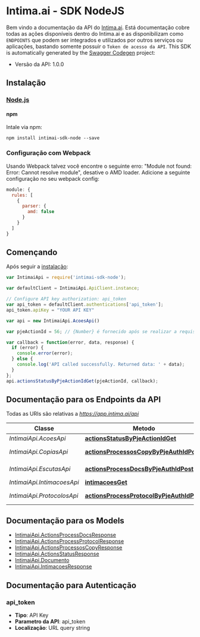 # Intima.ai - SDK NodeJS

Bem vindo a documentação da API do [Intima.ai](https://app.intima.ai). Está documentação cobre todas as ações disponíveis dentro do Intima.ai e as disponibilizam como `ENDPOINTS` que podem ser integrados e utilizados por outros serviços ou aplicações, bastando somente possuir o `Token de acesso da API`.
This SDK is automatically generated by the [Swagger Codegen](https://github.com/swagger-api/swagger-codegen) project:

- Versão da API: 1.0.0

## Instalação

### [Node.js](https://nodejs.org/)

#### npm

Intale via npm:

```shell
npm install intimai-sdk-node --save
```

### Configuração com Webpack

Usando Webpack talvez você encontre o seguinte erro: "Module not found: Error:
Cannot resolve module", desative o AMD loader. Adicione a seguinte configuração no seu webpack config:

```javascript
module: {
  rules: [
    {
      parser: {
        amd: false
      }
    }
  ]
}
```

## Començando

Após seguir a [instalação](#installation):

```javascript
var IntimaiApi = require('intimai-sdk-node');

var defaultClient = IntimaiApi.ApiClient.instance;

// Configure API key authorization: api_token
var api_token = defaultClient.authentications['api_token'];
api_token.apiKey = "YOUR API KEY"

var api = new IntimaiApi.AcoesApi()

var pjeActionId = 56; // {Number} é fornecido após se realizar a requisição de qualquer ação para o Intima.ai

var callback = function(error, data, response) {
  if (error) {
    console.error(error);
  } else {
    console.log('API called successfully. Returned data: ' + data);
  }
};
api.actionsStatusByPjeActionIdGet(pjeActionId, callback);

```

## Documentação para os Endpoints da API

Todas as URIs são relativas a *https://app.intima.ai/api*

Classe | Metodo | Requisição HTTP | Descrição
------------ | ------------- | ------------- | -------------
*IntimaiApi.AcoesApi* | [**actionsStatusByPjeActionIdGet**](docs/AcoesApi.md#actionsStatusByPjeActionIdGet) | **GET** /actions/status/{pje_action_id} | getActionStatus
*IntimaiApi.CopiasApi* | [**actionsProcessosCopyByPjeAuthIdPost**](docs/CopiasApi.md#actionsProcessosCopyByPjeAuthIdPost) | **POST** /actions/processos/copy/{pje_auth_id} | createProcessCopy
*IntimaiApi.EscutasApi* | [**actionsProcessDocsByPjeAuthIdPost**](docs/EscutasApi.md#actionsProcessDocsByPjeAuthIdPost) | **POST** /actions/process-docs/{pje_auth_id} | createProcessEscuta
*IntimaiApi.IntimacoesApi* | [**intimacoesGet**](docs/IntimacoesApi.md#intimacoesGet) | **GET** /intimacoes | getAllIntimacoes
*IntimaiApi.ProtocolosApi* | [**actionsProcessProtocolByPjeAuthIdPost**](docs/ProtocolosApi.md#actionsProcessProtocolByPjeAuthIdPost) | **POST** /actions/process-protocol/{pje_auth_id} | createProcessProtocolo


## Documentação para os Models

 - [IntimaiApi.ActionsProcessDocsResponse](docs/ActionsProcessDocsResponse.md)
 - [IntimaiApi.ActionsProcessProtocolResponse](docs/ActionsProcessProtocolResponse.md)
 - [IntimaiApi.ActionsProcessosCopyResponse](docs/ActionsProcessosCopyResponse.md)
 - [IntimaiApi.ActionsStatusResponse](docs/ActionsStatusResponse.md)
 - [IntimaiApi.Documento](docs/Documento.md)
 - [IntimaiApi.IntimacoesResponse](docs/IntimacoesResponse.md)


## Documentação para Autenticação


### api_token

- **Tipo**: API Key
- **Parametro da API**: api_token
- **Localização**: URL query string

